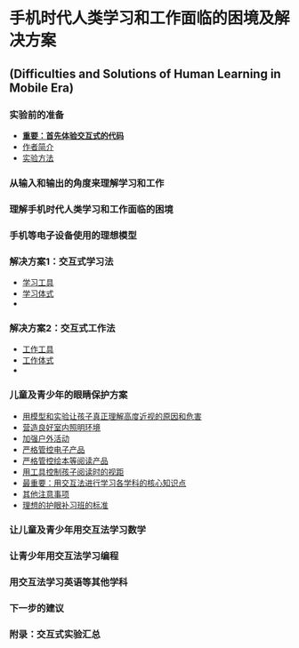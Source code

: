 # 手机时代人类学习和工作面临的困境及解决方案
## (Difficulties and Solutions of Human Learning in Mobile Era)

### 实验前的准备

- [**重要：首先体验交互式的代码**]()
- [作者简介]()
- [实验方法]()

### 从输入和输出的角度来理解学习和工作

### 理解手机时代人类学习和工作面临的困境

### 手机等电子设备使用的理想模型

### 解决方案1：交互式学习法

- [学习工具](/chapters/)
- [学习体式](/chapters/)
- [](/chapters/)

### 解决方案2：交互式工作法

- [工作工具](/chapters/)
- [工作体式](/chapters/)
- [](/chapters/)

### 儿童及青少年的眼睛保护方案

- [用模型和实验让孩子真正理解高度近视的原因和危害](/chapters/章6-儿童及青少年的眼睛保护方案/用模型和实验让孩子真正理解高度近视的原因和危害.md)
- [营造良好室内照明环境](/chapters/章6-儿童及青少年的眼睛保护方案/营造良好室内照明环境.md)
- [加强户外活动](/chapters/章6-儿童及青少年的眼睛保护方案/加强户外活动.md)
- [严格管控电子产品](/chapters/章6-儿童及青少年的眼睛保护方案/严格管控电子产品.md)
- [严格管控绘本等阅读产品](/chapters/章6-儿童及青少年的眼睛保护方案/严格管控绘本等阅读产品.md)
- [用工具控制孩子阅读时的视距](/chapters/章6-儿童及青少年的眼睛保护方案/用工具控制孩子阅读时的视距.md)
- [最重要：用交互法进行学习各学科的核心知识点](/chapters/章6-儿童及青少年的眼睛保护方案/用交互法进行学习各学科的核心知识点.md)
- [其他注意事项](/chapters/章6-儿童及青少年的眼睛保护方案/其他注意事项.md)
- [理想的护眼补习班的标准](/chapters/章6-儿童及青少年的眼睛保护方案/理想的护眼补习班的标准.md)

### 让儿童及青少年用交互法学习数学

### 让青少年用交互法学习编程

### 用交互法学习英语等其他学科

### 下一步的建议

### 附录：交互式实验汇总


